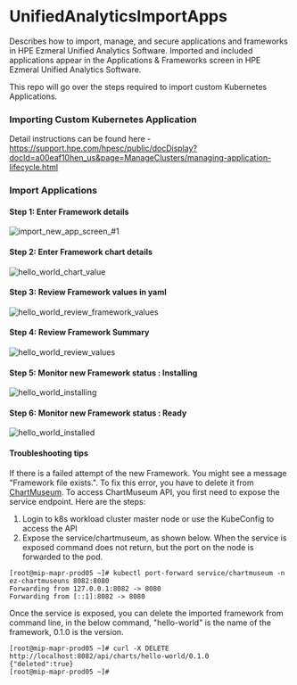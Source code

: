 # UnifiedAnalyticsImportApps

Describes how to import, manage, and secure applications and frameworks in HPE Ezmeral Unified Analytics Software. Imported and included applications appear in the Applications & Frameworks screen in HPE Ezmeral Unified Analytics Software.

This repo will go over the steps required to import custom Kubernetes Applications. 

### Importing Custom Kubernetes Application

Detail instructions can be found here - https://support.hpe.com/hpesc/public/docDisplay?docId=a00eaf10hen_us&page=ManageClusters/managing-application-lifecycle.html

### Import Applications

 ####  Step 1: Enter Framework details
![import_new_app_screen_#1](https://github.com/ranjitreddy2013/UnifiedAnalyticsImportApps/assets/5430682/786c0d48-9920-446a-bbe2-8f45d666d668)

#### Step 2: Enter Framework chart details
![hello_world_chart_value](https://github.com/ranjitreddy2013/UnifiedAnalyticsImportApps/assets/5430682/98c244f5-f3df-4b70-8b16-17e89155a552)

#### Step 3: Review Framework values in yaml
![hello_world_review_framework_values](https://github.com/ranjitreddy2013/UnifiedAnalyticsImportApps/assets/5430682/cf9fa007-f044-453e-8660-87c0ab153079)

#### Step 4: Review Framework Summary
![hello_world_review_values](https://github.com/ranjitreddy2013/UnifiedAnalyticsImportApps/assets/5430682/54c7b851-593f-433f-945e-23b30fa491a8)

#### Step 5: Monitor new Framework status : Installing
![hello_world_installing](https://github.com/ranjitreddy2013/UnifiedAnalyticsImportApps/assets/5430682/baadbcbf-6561-497c-8032-79c235c1a4e1)

#### Step 6: Monitor new Framework status : Ready
![hello_world_installed](https://github.com/ranjitreddy2013/UnifiedAnalyticsImportApps/assets/5430682/7d2648bc-afb1-4c85-b38b-91f39489d5da)

#### Troubleshooting tips
If there is a failed attempt of the new Framework. You might see a message "Framework file exists.". To fix this error, you  have to delete it from [ChartMuseum](https://chartmuseum.com/docs/). 
To access ChartMuseum API, you first  need to expose the service endpoint. Here are the steps:
1) Login to k8s workload cluster master node or use the KubeConfig to access the API
2) Expose the service/chartmuseum, as shown below. When the service is exposed command does not return, but the port on the node is forwarded to the pod.
```
[root@mip-mapr-prod05 ~]# kubectl port-forward service/chartmuseum -n ez-chartmuseuns 8082:8080
Forwarding from 127.0.0.1:8082 -> 8080
Forwarding from [::1]:8082 -> 8080
```
Once the service is exposed, you can delete the imported framework from command line, in the below command, "hello-world" is the name of the framework, 0.1.0 is the version.
```
[root@mip-mapr-prod05 ~]# curl -X DELETE http://localhost:8082/api/charts/hello-world/0.1.0
{"deleted":true}
[root@mip-mapr-prod05 ~]#
```
